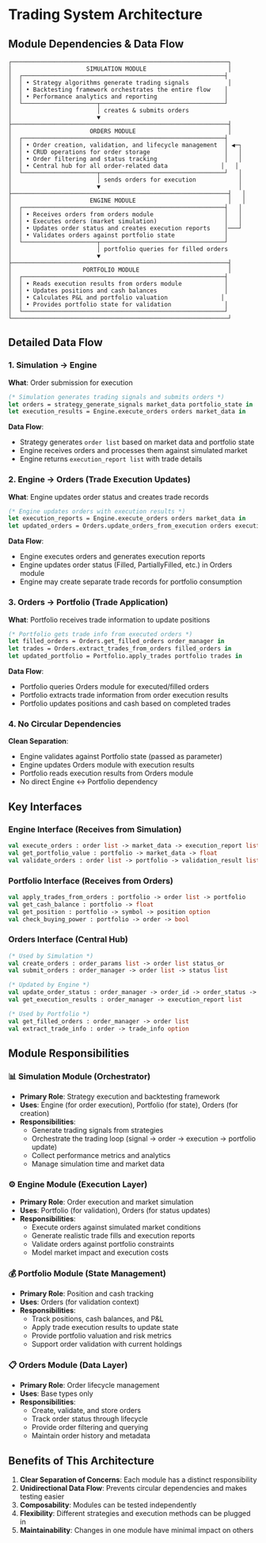 # Trading System Architecture

## Module Dependencies & Data Flow

```
┌─────────────────────────────────────────────────────────────┐
│                     SIMULATION MODULE                       │
│  ┌─────────────────────────────────────────────────────────┤
│  │ • Strategy algorithms generate trading signals           │
│  │ • Backtesting framework orchestrates the entire flow    │
│  │ • Performance analytics and reporting                   │
│  └─────────────────────┬───────────────────────────────────┘
│                        │ creates & submits orders
│                        ▼
├─────────────────────────────────────────────────────────────┤
│                      ORDERS MODULE                          │
│  ┌─────────────────────────────────────────────────────────┤
│  │ • Order creation, validation, and lifecycle management  │ ◀─┐
│  │ • CRUD operations for order storage                     │   │
│  │ • Order filtering and status tracking                   │   │
│  │ • Central hub for all order-related data               │   │
│  └─────────────────────┬───────────────────────────────────┘   │
│                        │ sends orders for execution            │
│                        ▼                                       │
├─────────────────────────────────────────────────────────────┤   │
│                      ENGINE MODULE                          │   │
│  ┌─────────────────────────────────────────────────────────┤   │
│  │ • Receives orders from orders module                    │   │
│  │ • Executes orders (market simulation)                   │   │
│  │ • Updates order status and creates execution reports    │───┘
│  │ • Validates orders against portfolio state              │
│  └─────────────────────┬───────────────────────────────────┘
│                        │ portfolio queries for filled orders
│                        ▼
├─────────────────────────────────────────────────────────────┤
│                    PORTFOLIO MODULE                         │
│  ┌─────────────────────────────────────────────────────────┤
│  │ • Reads execution results from orders module            │
│  │ • Updates positions and cash balances                   │
│  │ • Calculates P&L and portfolio valuation               │
│  │ • Provides portfolio state for validation               │
│  └─────────────────────────────────────────────────────────┘
└─────────────────────────────────────────────────────────────┘
```

## Detailed Data Flow

### 1. Simulation → Engine
**What**: Order submission for execution
```ocaml
(* Simulation generates trading signals and submits orders *)
let orders = strategy_generate_signals market_data portfolio_state in
let execution_results = Engine.execute_orders orders market_data in
```

**Data Flow**:
- Strategy generates `order list` based on market data and portfolio state
- Engine receives orders and processes them against simulated market
- Engine returns `execution_report list` with trade details

### 2. Engine → Orders (Trade Execution Updates)
**What**: Engine updates order status and creates trade records
```ocaml
(* Engine updates orders with execution results *)
let execution_reports = Engine.execute_orders orders market_data in
let updated_orders = Orders.update_orders_from_execution orders execution_reports in
```

**Data Flow**:
- Engine executes orders and generates execution reports
- Engine updates order status (Filled, PartiallyFilled, etc.) in Orders module
- Engine may create separate trade records for portfolio consumption

### 3. Orders → Portfolio (Trade Application)
**What**: Portfolio receives trade information to update positions
```ocaml
(* Portfolio gets trade info from executed orders *)
let filled_orders = Orders.get_filled_orders order_manager in
let trades = Orders.extract_trades_from_orders filled_orders in
let updated_portfolio = Portfolio.apply_trades portfolio trades in
```

**Data Flow**:
- Portfolio queries Orders module for executed/filled orders
- Portfolio extracts trade information from order execution results
- Portfolio updates positions and cash based on completed trades

### 4. No Circular Dependencies
**Clean Separation**:
- Engine validates against Portfolio state (passed as parameter)
- Engine updates Orders module with execution results
- Portfolio reads execution results from Orders module
- No direct Engine ↔ Portfolio dependency

## Key Interfaces

### Engine Interface (Receives from Simulation)
```ocaml
val execute_orders : order list -> market_data -> execution_report list
val get_portfolio_value : portfolio -> market_data -> float
val validate_orders : order list -> portfolio -> validation_result list
```

### Portfolio Interface (Receives from Orders)
```ocaml
val apply_trades_from_orders : portfolio -> order list -> portfolio
val get_cash_balance : portfolio -> float
val get_position : portfolio -> symbol -> position option
val check_buying_power : portfolio -> order -> bool
```

### Orders Interface (Central Hub)
```ocaml
(* Used by Simulation *)
val create_orders : order_params list -> order list status_or
val submit_orders : order_manager -> order list -> status list

(* Updated by Engine *)
val update_order_status : order_manager -> order_id -> order_status -> unit
val get_execution_results : order_manager -> execution_report list

(* Used by Portfolio *)
val get_filled_orders : order_manager -> order list
val extract_trade_info : order -> trade_info option
```

## Module Responsibilities

### 📊 **Simulation Module** (Orchestrator)
- **Primary Role**: Strategy execution and backtesting framework
- **Uses**: Engine (for order execution), Portfolio (for state), Orders (for creation)
- **Responsibilities**:
  - Generate trading signals from strategies
  - Orchestrate the trading loop (signal → order → execution → portfolio update)
  - Collect performance metrics and analytics
  - Manage simulation time and market data

### ⚙️ **Engine Module** (Execution Layer)
- **Primary Role**: Order execution and market simulation
- **Uses**: Portfolio (for validation), Orders (for status updates)
- **Responsibilities**:
  - Execute orders against simulated market conditions
  - Generate realistic trade fills and execution reports
  - Validate orders against portfolio constraints
  - Model market impact and execution costs

### 💰 **Portfolio Module** (State Management)
- **Primary Role**: Position and cash tracking
- **Uses**: Orders (for validation context)
- **Responsibilities**:
  - Track positions, cash balances, and P&L
  - Apply trade execution results to update state
  - Provide portfolio valuation and risk metrics
  - Support order validation with current holdings

### 📋 **Orders Module** (Data Layer)
- **Primary Role**: Order lifecycle management
- **Uses**: Base types only
- **Responsibilities**:
  - Create, validate, and store orders
  - Track order status through lifecycle
  - Provide order filtering and querying
  - Maintain order history and metadata

## Benefits of This Architecture

1. **Clear Separation of Concerns**: Each module has a distinct responsibility
2. **Unidirectional Data Flow**: Prevents circular dependencies and makes testing easier
3. **Composability**: Modules can be tested independently
4. **Flexibility**: Different strategies and execution methods can be plugged in
5. **Maintainability**: Changes in one module have minimal impact on others